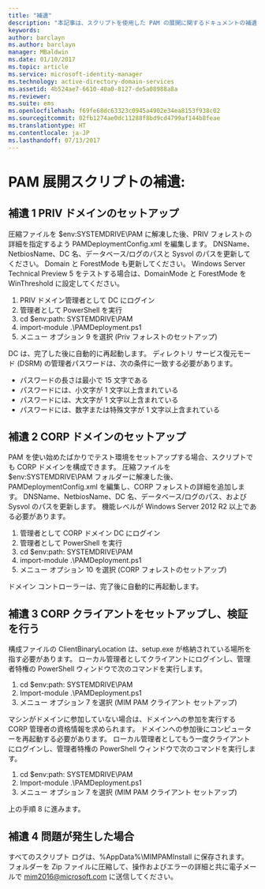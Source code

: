 ```yaml
---
title: "補遺"
description: "本記事は、スクリプトを使用した PAM の展開に関するドキュメントの補遺です。 PRIV ドメインと CORP ドメインの構成、検証時のクライアントのセットアップ、およびサポートの要請方法の詳細について説明します。"
keywords: 
author: barclayn
ms.author: barclayn
manager: MBaldwin
ms.date: 01/10/2017
ms.topic: article
ms.service: microsoft-identity-manager
ms.technology: active-directory-domain-services
ms.assetid: 4b524ae7-6610-40a0-8127-de5a08988a8a
ms.reviewer: 
ms.suite: ems
ms.openlocfilehash: f69fe68dc63323c0945a4902e34ea8153f938c02
ms.sourcegitcommit: 02fb1274ae0dc11288f8bd9cd4799af144b8feae
ms.translationtype: HT
ms.contentlocale: ja-JP
ms.lasthandoff: 07/13/2017
---
```

# PAM 展開スクリプトの補遺:
<a id="pam-deployment-scripts-addendum" class="xliff"></a>

## 補遺 1 PRIV ドメインのセットアップ
<a id="addendum-1-setting-up-the-priv-domain" class="xliff"></a>

圧縮ファイルを $env:SYSTEMDRIVE\PAM に解凍した後、PRIV フォレストの詳細を指定するよう PAMDeploymentConfig.xml を編集します。 DNSName、NetbiosName、DC 名、データベース/ログのパスと Sysvol のパスを更新してください。 Domain と ForestMode も更新してください。 Windows Server Technical Preview 5 をテストする場合は、DomainMode と ForestMode を WinThreshold に設定してください。

1. PRIV ドメイン管理者として DC にログイン
2. 管理者として PowerShell を実行
3. cd $env:path: SYSTEMDRIVE\PAM
4. import-module .\PAMDeployment.ps1
5. メニュー オプション 9 を選択 (Priv フォレストのセットアップ)


DC は、完了した後に自動的に再起動します。 ディレクトリ サービス復元モード (DSRM) の管理者パスワードは、次の条件に一致する必要があります。

  * パスワードの長さは最小で 15 文字である
  * パスワードには、小文字が 1 文字以上含まれている
  * パスワードには、大文字が 1 文字以上含まれている
  * パスワードには、数字または特殊文字が 1 文字以上含まれている

## 補遺 2 CORP ドメインのセットアップ
<a id="addendum-2-setting-up-the-corp-domain" class="xliff"></a>

PAM を使い始めたばかりでテスト環境をセットアップする場合、スクリプトでも CORP ドメインを構成できます。 圧縮ファイルを $env:SYSTEMDRIVE\PAM フォルダーに解凍した後、PAMDeploymentConfig.xml を編集し、CORP フォレストの詳細を追加します。 DNSName、NetbiosName、DC 名、データベース/ログのパス、および Sysvol のパスを更新します。 機能レベルが Windows Server 2012 R2 以上である必要があります。

1. 管理者として CORP ドメイン DC にログイン
2. 管理者として PowerShell を実行
3. cd $env:path: SYSTEMDRIVE\PAM
4. import-module .\PAMDeployment.ps1
5. メニュー オプション 10 を選択 (CORP フォレストのセットアップ)

ドメイン コントローラーは、完了後に自動的に再起動します。

## 補遺 3 CORP クライアントをセットアップし、検証を行う
<a id="addendum-3-setting-up-a-corp-client-to-do-the-validation" class="xliff"></a>

構成ファイルの ClientBinaryLocation は、setup.exe が格納されている場所を指す必要があります。
ローカル管理者としてクライアントにログインし、管理者特権の PowerShell ウィンドウで次のコマンドを実行します。

1. cd $env:path: SYSTEMDRIVE\PAM
2. Import-module .\PAMDeployment.ps1
3. メニュー オプション 7 を選択 (MIM PAM クライアント セットアップ)


マシンがドメインに参加していない場合は、ドメインへの参加を実行する CORP 管理者の資格情報を求められます。 ドメインへの参加後にコンピューターを再起動する必要があります。 ローカル管理者としてもう一度クライアントにログインし、管理者特権の PowerShell ウィンドウで次のコマンドを実行します。

1. cd $env:path: SYSTEMDRIVE\PAM
2. Import-module .\PAMDeployment.ps1
3. メニュー オプション 7 を選択 (MIM PAM クライアント セットアップ)

上の手順 8 に進みます。

## 補遺 4 問題が発生した場合
<a id="addendum-4-if-something-goes-wrong" class="xliff"></a>

すべてのスクリプト ログは、%AppData%\MIMPAMInstall に保存されます。 フォルダーを Zip ファイルに圧縮して、操作およびエラーの詳細と共に電子メールで [mim2016@microsoft.com](mailto:mim2016@microsoft.com) に送信してください。
